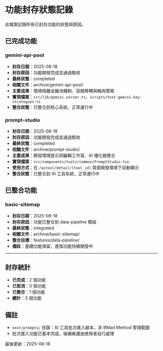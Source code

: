 # 功能封存狀態記錄

此檔案記錄所有已封存功能的狀態與原因。

## 已完成功能

### gemini-api-pool

- **封存日期**：2025-08-18
- **封存原因**：功能開發完成並通過驗收
- **最終狀態**：completed
- **相關文件**：archive/gemini-api-pool/
- **主要成果**：環境隔離金鑰池機制、容錯移轉與輪詢策略
- **實現檔案**：`src/lib/gemini.server.ts`、`scripts/test-gemini-key-strategies.ts`
- **整合狀態**：已整合到核心系統，正常運行中

### prompt-studio

- **封存日期**：2025-08-18
- **封存原因**：功能開發完成並通過驗收
- **最終狀態**：completed
- **相關文件**：archive/prompt-studio/
- **主要成果**：開發環境提示詞編輯工作室、AI 優化器整合
- **實現檔案**：`src/components/tools/common/PromptStudio.tsx`
- **使用方式**：在 `/aitool/detail/[tool_id]` 頁面開發環境下自動顯示
- **整合狀態**：已整合到 AI 工具系統，正常運行中

## 已整合功能

### basic-sitemap

- **封存日期**：2025-08-18
- **封存原因**：功能已整合到 data-pipeline 模組
- **最終狀態**：integrated
- **相關文件**：archive/basic-sitemap/
- **整合目標**：features/data-pipeline/
- **備註**：基礎功能保留，進階功能持續開發中

---

## 封存統計

- **已完成**：2 個功能
- **已取消**：0 個功能
- **已整合**：1 個功能
- **總計**：3 個功能

## 備註

- `next/prompts/` 目錄：AI 工具批次匯入腳本，非 BMad Method 管理範圍
- 批次匯入功能已基本完成，後續維護由使用者自行處理

最後更新：2025-08-18
